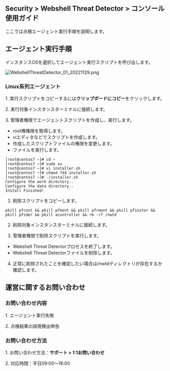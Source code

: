 ## Security > Webshell Threat Detector > コンソール使用ガイド

ここでは点検エージェント実行手順を説明します。 

## エージェント実行手順

インスタンスOSを選択してエージェント実行スクリプトを呼び出します。

![WebshellThreatDetector_01_20221129.png](https://static.toastoven.net/prod_webshellthreatdetector/WebshellThreatDetector_jp_01_20221129.png)

### Linux系列エージェント

1\. 実行スクリプトをコピーするには**クリップボードにコピー**をクリックします。

2\. 実行対象インスタンスターミナルに接続します。

3\. 管理者権限でエージェントスクリプトを作成し、実行します。

* root権権限を取得します。
* viエディタなどでスクリプトを作成します。
* 作成したスクリプトファイルの権限を変更します。
* ファイルを実行します。
```
[root@centos7 ~]# cd ~
[root@centos7 ~]# sudo su
[root@centos7 ~]# vi installer.sh
[root@centos7 ~]# chmod 744 installer.sh
[root@centos7 ~]# ./installer.sh
Configure the work directory..
Configure the data directory..
Install Finished!
```

1. 削除スクリプトをコピーします。

```
pkill pfcont && pkill pfmont && pkill pfrmont && pkill pfinstor && pkill pfsder && pkill acontroller && rm -rf /nwtd
```

2. 削除対象インスタンスターミナルに接続します。

3. 管理者権限で削除スクリプトを実行します。

* Webshell Threat Detectorプロセスを終了します。
* Webshell Threat Detectorファイルを削除します。

4. 正常に削除されたことを確認したい場合は/nwtdディレクトリが存在するか確認します。

## 運営に関するお問い合わせ

### お問い合わせ内容

1\. エージェント実行失敗

2\. 点検結果の誤用検出申告

### お問い合わせ方法

1\. お問い合わせ方法：**サポート > 1:1お問い合わせ**

2\. 対応時間：平日09:00～18:00
